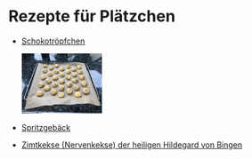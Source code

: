 Rezepte für Plätzchen
=====================

* [Schokotröpfchen](schokotroepfchen.md)

  <img src="../../pics/schokotroepfchen.jpg" width="30%" alt="schokotroepfchen" title="schokotroepfchen" />
* [Spritzgebäck](spritzgebaeck.md)
* [Zimtkekse (Nervenkekse) der heiligen Hildegard von Bingen](Zimtkekse.txt)
